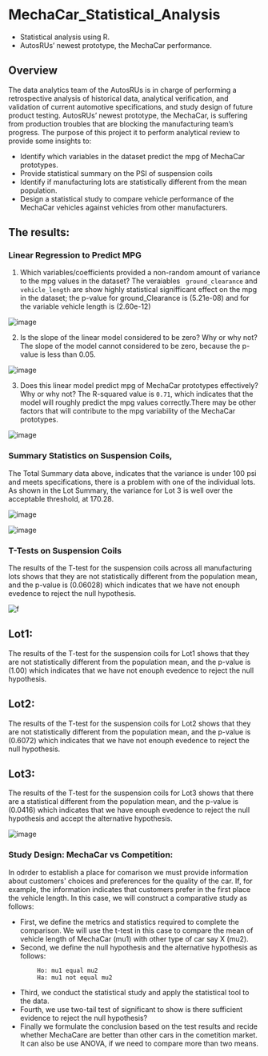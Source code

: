 # MechaCar_Statistical_Analysis

  - Statistical analysis using R.
  - AutosRUs’ newest prototype, the MechaCar performance.

## Overview
The data analytics team of the  AutosRUs is in charge of performing a retrospective analysis of historical data, analytical verification, and validation of current automotive specifications, and study design of future product testing. AutosRUs’ newest prototype, the MechaCar, is suffering from production troubles that are blocking the manufacturing team’s progress.
The purpose of this project it to perform analytical review to provide some insights to:
-	Identify which variables in the dataset predict the mpg of MechaCar prototypes.
-	Provide statistical summary on the PSI of suspension coils
-	Identify if manufacturing lots are statistically different from the mean population.
-	Design a statistical study to compare vehicle performance of the MechaCar vehicles against vehicles from other manufacturers.

## The results:
### Linear Regression to Predict MPG
1.	Which variables/coefficients provided a non-random amount of variance to the mpg values in the dataset?
The veraiables ``` ground_clearance``` and ````vehicle_length```` are show highly statistical signifficant effect on the mpg in the dataset; the p-value for ground_Clearance is (5.21e-08) and for the variable vehicle length is (2.60e-12)

![image](https://user-images.githubusercontent.com/62036983/147868503-2f75bbb3-0b38-4bba-b7b2-96bd43564a4c.png)

2. Is the slope of the linear model considered to be zero? Why or why not?
The slope of the model cannot considered to be zero, because the p-value is less than 0.05.

![image](https://user-images.githubusercontent.com/62036983/147868643-bc1e339f-8677-4854-bb08-aa40b56214e5.png)

3.	Does this linear model predict mpg of MechaCar prototypes effectively? Why or why not?
The R-squared value is ```0.71```, which indicates that the model will  roughly predict the mpg values correctly.There may be other factors that will contribute to the mpg variability of the MechaCar prototypes.

![image](https://user-images.githubusercontent.com/62036983/147868651-41223c00-ce52-47ab-b699-77948b3c3cbc.png)

### Summary Statistics on Suspension Coils,
The Total Summary data above, indicates that the variance is under 100 psi and meets specifications, there is a problem with one of the individual lots. As shown in the Lot Summary, the variance for Lot 3 is well over the acceptable threshold, at 170.28.

![image](https://user-images.githubusercontent.com/62036983/147868755-832ff7a8-797d-4929-8252-5fa96f3ba612.png)

![image](https://user-images.githubusercontent.com/62036983/147868735-3770b942-5bfa-4eb3-8904-1a80e1be8160.png)

### T-Tests on Suspension Coils
The results of the T-test for the suspension coils across all manufacturing lots shows that they are not statistically different from the population mean, and the p-value is (0.06028) which indicates that we have not enouph evedence to reject the null hypothesis. 

![f](https://user-images.githubusercontent.com/62036983/147868798-a641cf4d-3fe3-4b28-aac1-032dc9f1316d.png)

## Lot1:
The results of the T-test for the suspension coils for Lot1 shows that they are not statistically different from the population mean, and the p-value is (1.00) which indicates that we have not enouph evedence to reject the null hypothesis.
## Lot2:
The results of the T-test for the suspension coils for Lot2 shows that they are not statistically different from the population mean, and the p-value is (0.6072) which indicates that we have not enouph evedence to reject the null hypothesis.
## Lot3:
The results of the T-test for the suspension coils for Lot3 shows that there are a statistical different from the population mean, and the p-value is (0.0416) which indicates that we have enouph evedence to reject the null hypothesis and accept the alternative hypothesis.

![image](https://user-images.githubusercontent.com/62036983/147868829-11efa3d4-f8bd-463a-8c75-23523cdf724d.png)

### Study Design: MechaCar vs Competition:
In odrder to establish a place for comarison we must provide information about customers' choices and preferences for the quality of the car. If, for example, the information indicates that customers prefer in the first place the vehicle length. In this case, we will construct a comparative study as follows:
  - First, we define the metrics and statistics required to complete the comparison. We will use the t-test in this case to compare the mean of vehicle length of MechaCar (mu1) with other type of car say X (mu2). 
  - Second, we define the null hypothesis and the alternative hypothesis as follows:
  
  ```
          Ho: mu1 equal mu2  
          Ha: mu1 not equal mu2
  ```
  - Third, we conduct the statistical study and apply the statistical tool to the data.
  - Fourth, we use two-tail test  of significant to show is there sufficient evidence to reject the null hypothesis?
 - Finally we formulate the conclusion based on the test results and recide whether MechaCare are better than other cars in the cometition market. 
It can also be use ANOVA, if we need to compare more than two means. 
